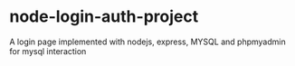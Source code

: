 # node-login-auth-project
A login page implemented with nodejs, express, MYSQL and phpmyadmin for mysql interaction
